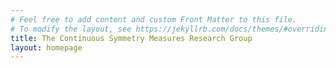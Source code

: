 ```yaml
---
# Feel free to add content and custom Front Matter to this file.
# To modify the layout, see https://jekyllrb.com/docs/themes/#overriding-theme-defaults
title: The Continuous Symmetry Measures Research Group
layout: homepage
---
```

